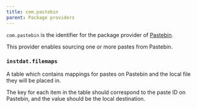 ```yaml
---
title: com.pastebin
parent: Package providers
---
```


`com.pastebin` is the identifier for the package provider of [Pastebin](https://pastebin.com).

This provider enables sourcing one or more pastes from Pastebin.

### `instdat.filemaps`

A table which contains mappings for pastes on Pastebin and the local file they will be placed in.

The key for each item in the table should correspond to the paste ID on Pastebin, and the value should be the local destination.

